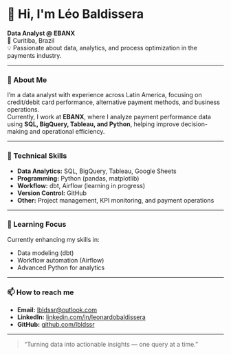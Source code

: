 # 👋 Hi, I'm Léo Baldissera

**Data Analyst @ EBANX**  
📍 Curitiba, Brazil  
💡 Passionate about data, analytics, and process optimization in the payments industry.  

---

### 🚀 About Me
I’m a data analyst with experience across Latin America, focusing on credit/debit card performance, alternative payment methods, and business operations.  
Currently, I work at **EBANX**, where I analyze payment performance data using **SQL, BigQuery, Tableau, and Python**, helping improve decision-making and operational efficiency.  

---

### 🧠 Technical Skills
- **Data Analytics:** SQL, BigQuery, Tableau, Google Sheets  
- **Programming:** Python (pandas, matplotlib)  
- **Workflow:** dbt, Airflow (learning in progress)  
- **Version Control:** GitHub  
- **Other:** Project management, KPI monitoring, and payment operations  

---

### 🎯 Learning Focus
Currently enhancing my skills in:
- Data modeling (dbt)
- Workflow automation (Airflow)
- Advanced Python for analytics  

---

### 📫 How to reach me
- **Email:** [lbldssr@outlook.com](mailto:lbldssr@outlook.com)  
- **LinkedIn:** [linkedin.com/in/leonardobaldissera](https://www.linkedin.com/in/leonardobaldissera)  
- **GitHub:** [github.com/lbldssr](https://github.com/lbldssr)

---
> “Turning data into actionable insights — one query at a time.”
